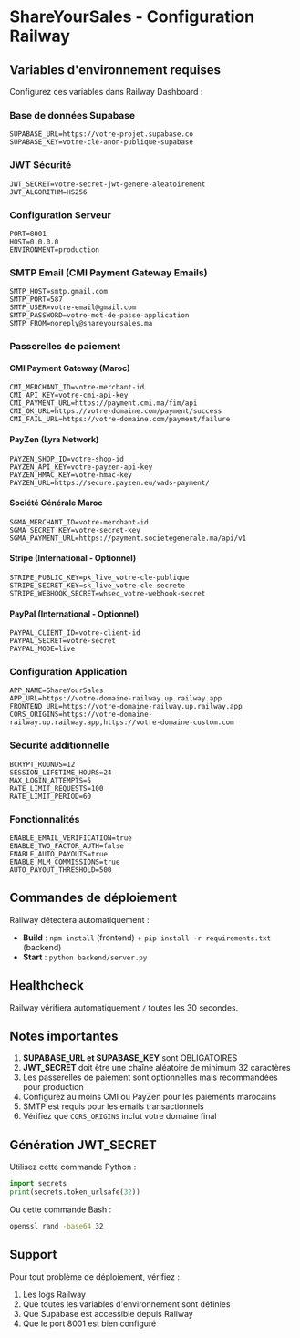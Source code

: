 # ShareYourSales - Configuration Railway

## Variables d'environnement requises

Configurez ces variables dans Railway Dashboard :

### Base de données Supabase
```
SUPABASE_URL=https://votre-projet.supabase.co
SUPABASE_KEY=votre-clé-anon-publique-supabase
```

### JWT Sécurité
```
JWT_SECRET=votre-secret-jwt-genere-aleatoirement
JWT_ALGORITHM=HS256
```

### Configuration Serveur
```
PORT=8001
HOST=0.0.0.0
ENVIRONMENT=production
```

### SMTP Email (CMI Payment Gateway Emails)
```
SMTP_HOST=smtp.gmail.com
SMTP_PORT=587
SMTP_USER=votre-email@gmail.com
SMTP_PASSWORD=votre-mot-de-passe-application
SMTP_FROM=noreply@shareyoursales.ma
```

### Passerelles de paiement

#### CMI Payment Gateway (Maroc)
```
CMI_MERCHANT_ID=votre-merchant-id
CMI_API_KEY=votre-cmi-api-key
CMI_PAYMENT_URL=https://payment.cmi.ma/fim/api
CMI_OK_URL=https://votre-domaine.com/payment/success
CMI_FAIL_URL=https://votre-domaine.com/payment/failure
```

#### PayZen (Lyra Network)
```
PAYZEN_SHOP_ID=votre-shop-id
PAYZEN_API_KEY=votre-payzen-api-key
PAYZEN_HMAC_KEY=votre-hmac-key
PAYZEN_URL=https://secure.payzen.eu/vads-payment/
```

#### Société Générale Maroc
```
SGMA_MERCHANT_ID=votre-merchant-id
SGMA_SECRET_KEY=votre-secret-key
SGMA_PAYMENT_URL=https://payment.societegenerale.ma/api/v1
```

#### Stripe (International - Optionnel)
```
STRIPE_PUBLIC_KEY=pk_live_votre-cle-publique
STRIPE_SECRET_KEY=sk_live_votre-cle-secrete
STRIPE_WEBHOOK_SECRET=whsec_votre-webhook-secret
```

#### PayPal (International - Optionnel)
```
PAYPAL_CLIENT_ID=votre-client-id
PAYPAL_SECRET=votre-secret
PAYPAL_MODE=live
```

### Configuration Application
```
APP_NAME=ShareYourSales
APP_URL=https://votre-domaine-railway.up.railway.app
FRONTEND_URL=https://votre-domaine-railway.up.railway.app
CORS_ORIGINS=https://votre-domaine-railway.up.railway.app,https://votre-domaine-custom.com
```

### Sécurité additionnelle
```
BCRYPT_ROUNDS=12
SESSION_LIFETIME_HOURS=24
MAX_LOGIN_ATTEMPTS=5
RATE_LIMIT_REQUESTS=100
RATE_LIMIT_PERIOD=60
```

### Fonctionnalités
```
ENABLE_EMAIL_VERIFICATION=true
ENABLE_TWO_FACTOR_AUTH=false
ENABLE_AUTO_PAYOUTS=true
ENABLE_MLM_COMMISSIONS=true
AUTO_PAYOUT_THRESHOLD=500
```

## Commandes de déploiement

Railway détectera automatiquement :
- **Build** : `npm install` (frontend) + `pip install -r requirements.txt` (backend)
- **Start** : `python backend/server.py`

## Healthcheck

Railway vérifiera automatiquement `/` toutes les 30 secondes.

## Notes importantes

1. **SUPABASE_URL et SUPABASE_KEY** sont OBLIGATOIRES
2. **JWT_SECRET** doit être une chaîne aléatoire de minimum 32 caractères
3. Les passerelles de paiement sont optionnelles mais recommandées pour production
4. Configurez au moins CMI ou PayZen pour les paiements marocains
5. SMTP est requis pour les emails transactionnels
6. Vérifiez que `CORS_ORIGINS` inclut votre domaine final

## Génération JWT_SECRET

Utilisez cette commande Python :
```python
import secrets
print(secrets.token_urlsafe(32))
```

Ou cette commande Bash :
```bash
openssl rand -base64 32
```

## Support

Pour tout problème de déploiement, vérifiez :
1. Les logs Railway
2. Que toutes les variables d'environnement sont définies
3. Que Supabase est accessible depuis Railway
4. Que le port 8001 est bien configuré

